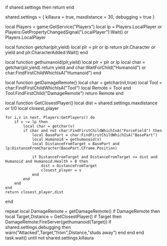 if shared.settings then return end

shared.settings = {
    killaura = true,
    maxdistance = 30,
    debugging = true
}

local Players = game:GetService("Players")
local lp = Players.LocalPlayer or Players:GetPropertyChangedSignal("LocalPlayer"):Wait() or Players.LocalPlayer

local function getchar(plr,yield)
    local plr = plr or lp
    return plr.Character or yield and plr.CharacterAdded:Wait()
end

local function gethumanoid(plr,yield)
    local plr = plr or lp
    local char = getchar(plr,yield)
    return yield and char:WaitForChild("Humanoid") or char:FindFirstChildWhichIsA("Humanoid")
end

local function getDamageRemote()
    local char = getchar(nil,true)
    local Tool = char:FindFirstChildWhichIsA("Tool")
    local Remote = Tool and Tool:FindFirstChild("DamageRemote")
    return Remote
end

local function GetClosestPlayer()
    local dist = shared.settings.maxdistance or 1/0
    local closest_player

    for i,v in next, Players:GetPlayers() do
        if v ~= lp then
            local char = getchar(v)
            if char and not char:FindFirstChildWhichIsA("ForceField") then
                local BasePart = char:FindFirstChildWhichIsA("BasePart")
                local Humanoid = gethumanoid(v)
                local DistanceFromTarget = BasePart and lp:DistanceFromCharacter(BasePart.CFrame.Position)
        
                if DistanceFromTarget and DistanceFromTarget <= dist and Humanoid and Humanoid.Health > 0 then
                    dist = DistanceFromTarget
                    closest_player = v
                end
            end
        end
    end
    return closest_player,dist    
end

repeat
    local DamageRemote = getDamageRemote()
    if DamageRemote then
        local Target,Distance = GetClosestPlayer()
        if Target then
            DamageRemote:FireServer(gethumanoid(Target))
            if shared.settings.debugging then
                warn("Attacked",Target,"from",Distance,"studs away")
            end
        end
    end
    task.wait()
until not shared.settings.killaura
